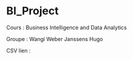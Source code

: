 # BI_Project

Cours  : Business Intelligence and Data Analytics

Groupe :
    Wangi Weber
    Janssens Hugo

CSV lien : 


